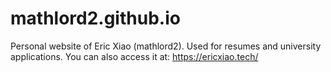# mathlord2.github.io
Personal website of Eric Xiao (mathlord2). Used for resumes and university applications.
You can also access it at: https://ericxiao.tech/